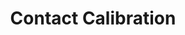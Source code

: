 ---
title: Contact Calibration
order: 2
img:
publications:
  - date: 2018-05-21
    img:
    vid: /assets/images/contact-calib-short.mp4
    title: "Self-Calibration of Mobile Manipulator Kinematic and Sensor Extrinsic Parameters Through Contact-Based Interaction"
    authors: "Oliver Limoyo, <b>Trevor Ablett</b>, Filip Maric, Luke Volpatti and Jonathan Kelly"
    venue: "IEEE International Conference on Robotics and Automation (ICRA'18), Brisbane, Australia, 21 - 25 May 2018"
    note:
    doi: https://doi.org/10.1109/ICRA.2018.8460658
    links:
        preprint: https://arxiv.org/abs/1803.06406
        video: https://www.youtube.com/watch?v=cz9UB-BcGA0
---